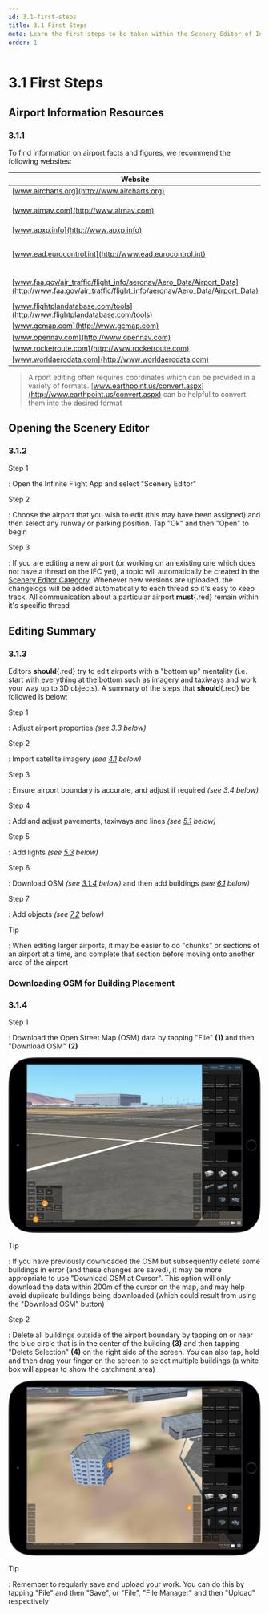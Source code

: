 ```yaml
---
id: 3.1-first-steps
title: 3.1 First Steps
meta: Learn the first steps to be taken within the Scenery Editor of Infinite Flight.
order: 1
---
```




# 3.1 First Steps



## Airport Information Resources

### 3.1.1

To find information on airport facts and figures, we recommend the following websites:



| Website                                                      | Notes                        |
| ------------------------------------------------------------ | ---------------------------- |
| [www.aircharts.org](http://www.aircharts.org)                |                              |
| [www.airnav.com](http://www.airnav.com)                      | US and Canada only           |
| [www.apxp.info](http://www.apxp.info)                        |                              |
| [www.ead.eurocontrol.int](http://www.ead.eurocontrol.int)    | Charts for European airports |
| [www.faa.gov/air_traffic/flight_info/aeronav/Aero_Data/Airport_Data](http://www.faa.gov/air_traffic/flight_info/aeronav/Aero_Data/Airport_Data) | Charts for US airports       |
| [www.flightplandatabase.com/tools](http://www.flightplandatabase.com/tools) |                              |
| [www.gcmap.com](http://www.gcmap.com)                        |                              |
| [www.opennav.com](http://www.opennav.com)                    |                              |
| [www.rocketroute.com](http://www.rocketroute.com)            |                              |
| [www.worldaerodata.com](http://www.worldaerodata.com)        |                              |



> Airport editing often requires coordinates which can be provided in a variety of formats. [www.earthpoint.us/convert.aspx](http://www.earthpoint.us/convert.aspx) can be helpful to convert them into the desired format



## Opening the Scenery Editor

### 3.1.2

Step 1

: Open the Infinite Flight App and select "Scenery Editor"



Step 2

: Choose the airport that you wish to edit (this may have been assigned) and then select any runway or parking position. Tap "Ok" and then "Open" to begin



Step 3

: If you are editing a new airport (or working on an existing one which does not have a thread on the IFC yet), a topic will automatically be created in the [Scenery Editor Category](https://community.infiniteflight.com/c/scenery-editing/47). Whenever new versions are uploaded, the changelogs will be added automatically to each thread so it's easy to keep track. All communication about a particular airport **must**{.red} remain within it's specific thread



## Editing Summary

### 3.1.3

Editors **should**{.red} try to edit airports with a "bottom up" mentality (i.e. start with everything at the bottom such as imagery and taxiways and work your way up to 3D objects). A summary of the steps that **should**{.red} be followed is below:



Step 1

: Adjust airport properties *(see 3.3 below)*



Step 2

: Import satellite imagery *(see [4.1](/guide/scenery-editor-manual/4.-satellite-imagery/4.1-satellite) below)*



Step 3

: Ensure airport boundary is accurate, and adjust if required *(see 3.4 below)*



Step 4

: Add and adjust pavements, taxiways and lines *(see [5.1](/guide/scenery-editor-manual/5.-taxiways-and-pavements/5.1-selection-and-placement) below)*



Step 5

: Add lights *(see [5.3](/guide/scenery-editor-manual/5.-taxiways-and-pavements/5.3-editing-taxiways) below)*



Step 6

: Download OSM *(see [3.1.4](/guide/scenery-editor-manual/3.-getting-started/3.1-first-steps#3.1.4) below)* and then add buildings *(see [6.1](/guide/scenery-editor-manual/6.-buildings-and-facades/6.1-selection-and-placement) below)*



Step 7

: Add objects *(see [7.2](/guide/scenery-editor-manual/7.-objects/7.2-selection-and-placement) below)*



Tip

: When editing larger airports, it may be easier to do "chunks" or sections of an airport at a time, and complete that section before moving onto another area of the airport



### Downloading OSM for Building Placement

### 3.1.4

Step 1

: Download the Open Street Map (OSM) data by tapping "File" **(1)** and then "Download OSM" **(2)**



![Downloading OSM](_images/manual/frames/downloading-osm.png)



Tip

: If you have previously downloaded the OSM but subsequently delete some buildings in error (and these changes are saved), it may be more appropriate to use "Download OSM at Cursor". This option will only download the data within 200m of the cursor on the map, and may help avoid duplicate buildings being downloaded (which could result from using the "Download OSM" button)



Step 2

: Delete all buildings outside of the airport boundary by tapping on or near the blue circle that is in the center of the building **(3)** and then tapping "Delete Selection" **(4)** on the right side of the screen. You can also tap, hold and then drag your finger on the screen to select multiple buildings (a white box will appear to show the catchment area)



![Deleting OSM Buildings](_images/manual/frames/deleting-osm-buildings.png)



Tip

: Remember to regularly save and upload your work. You can do this by tapping "File" and then "Save", or "File", "File Manager" and then "Upload" respectively 
